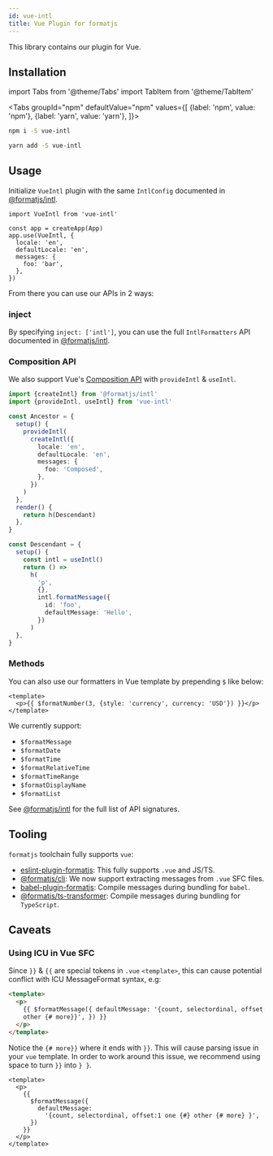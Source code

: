 ```yaml
---
id: vue-intl
title: Vue Plugin for formatjs
---
```


This library contains our plugin for Vue.

## Installation

import Tabs from '@theme/Tabs' import TabItem from '@theme/TabItem'

<Tabs
groupId="npm"
defaultValue="npm"
values={[
{label: 'npm', value: 'npm'},
{label: 'yarn', value: 'yarn'},
]}>
<TabItem value="npm">

```sh
npm i -S vue-intl
```

</TabItem>
<TabItem value="yarn">

```sh
yarn add -S vue-intl
```

</TabItem>
</Tabs>

## Usage

Initialize `VueIntl` plugin with the same `IntlConfig` documented in [@formatjs/intl](./intl.md#IntlShape).

```tsx
import VueIntl from 'vue-intl'

const app = createApp(App)
app.use(VueIntl, {
  locale: 'en',
  defaultLocale: 'en',
  messages: {
    foo: 'bar',
  },
})
```

From there you can use our APIs in 2 ways:

### inject

By specifying `inject: ['intl']`, you can use the full `IntlFormatters` API documented in [@formatjs/intl](./intl.md#IntlShape).

### Composition API

We also support Vue's [Composition API](https://composition-api.vuejs.org/) with `provideIntl` & `useIntl`.

```ts
import {createIntl} from '@formatjs/intl'
import {provideIntl, useIntl} from 'vue-intl'

const Ancestor = {
  setup() {
    provideIntl(
      createIntl({
        locale: 'en',
        defaultLocale: 'en',
        messages: {
          foo: 'Composed',
        },
      })
    )
  },
  render() {
    return h(Descendant)
  },
}

const Descendant = {
  setup() {
    const intl = useIntl()
    return () =>
      h(
        'p',
        {},
        intl.formatMessage({
          id: 'foo',
          defaultMessage: 'Hello',
        })
      )
  },
}
```

### Methods

You can also use our formatters in Vue template by prepending `$` like below:

```vue
<template>
  <p>{{ $formatNumber(3, {style: 'currency', currency: 'USD'}) }}</p>
</template>
```

We currently support:

- `$formatMessage`
- `$formatDate`
- `$formatTime`
- `$formatRelativeTime`
- `$formatTimeRange`
- `$formatDisplayName`
- `$formatList`

See [@formatjs/intl](./intl.md) for the full list of API signatures.

## Tooling

`formatjs` toolchain fully supports `vue`:

- [eslint-plugin-formatjs](./tooling/linter.md): This fully supports `.vue` and JS/TS.
- [@formatjs/cli](./tooling/cli.md): We now support extracting messages from `.vue` SFC files.
- [babel-plugin-formatjs](./tooling/babel-plugin.md): Compile messages during bundling for `babel`.
- [@formatjs/ts-transformer](./tooling/ts-transformer.md): Compile messages during bundling for `TypeScript`.

## Caveats

### Using ICU in Vue SFC

Since `}}` & `{{` are special tokens in `.vue` `<template>`, this can cause potential conflict with ICU MessageFormat syntax, e.g:

```html {4}
<template>
  <p>
    {{ $formatMessage({ defaultMessage: '{count, selectordinal, offset:1 one {#}
    other {# more}}', }) }}
  </p>
</template>
```

Notice the `{# more}}` where it ends with `}}`. This will cause parsing issue in your `vue` template. In order to work around this issue, we recommend using space to turn `}}` into `} }`.

```vue {6}
<template>
  <p>
    {{
      $formatMessage({
        defaultMessage:
          '{count, selectordinal, offset:1 one {#} other {# more} }',
      })
    }}
  </p>
</template>
```
